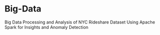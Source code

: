 # Big-Data
 Big Data Processing and Analysis of NYC Rideshare Dataset Using Apache Spark for Insights and Anomaly Detection
